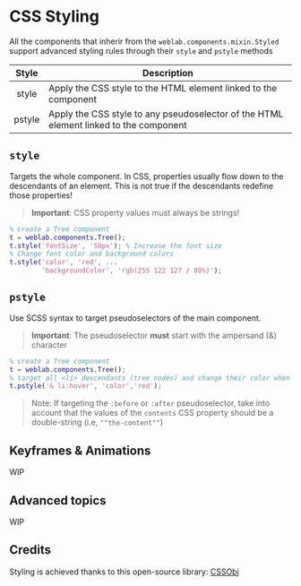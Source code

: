 # CSS Styling

All the components that inherir from the `weblab.components.mixin.Styled` support advanced styling rules through their `style` and `pstyle` methods


| Style  	| Description   	|
|:-:	|---	|
| style   	| Apply the CSS style to the HTML element linked to the component |
| pstyle   	| Apply the CSS style to any pseudoselector of the HTML element linked to the component |


## `style`

Targets the whole component. In CSS, properties usually flow down to the descendants of an element. This is not true if the descendants redefine those properties!

>**Important**: CSS property values must always be strings!

```matlab
% create a Tree component
t = weblab.components.Tree();
t.style('fontSize', '50px'); % Increase the font size
% Change font color and background colors
t.style('color', 'red', ...
        'backgroundColor', 'rgb(255 122 127 / 80%)');
```

## `pstyle`

Use SCSS syntax to target pseudoselectors of the main component.
>**Important**: The pseudoselector **must** start with the ampersand (&) character 
```matlab
% create a Tree component
t = weblab.components.Tree();
% target all <li> descendants (tree nodes) and change their color when the user hovers over them
t.pstyle('& li:hover', 'color','red');
```

>Note: If targeting the `:before` or `:after` pseudoselector, take into account that the values of the `contents` CSS property should be a double-string (i.e, `""the-content""`)


## Keyframes & Animations
WIP

## Advanced topics
WIP

## Credits
Styling is achieved thanks to this open-source library: [CSSObj](https://github.com/cssobj/cssobj)